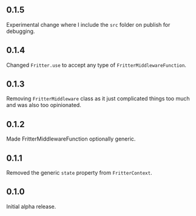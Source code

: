 ## 0.1.5
Experimental change where I include the `src` folder on publish for debugging.

## 0.1.4
Changed `Fritter.use` to accept any type of `FritterMiddlewareFunction`.

## 0.1.3
Removing `FritterMiddleware` class as it just complicated things too much and was also too opinionated.

## 0.1.2
Made FritterMiddlewareFunction optionally generic.

## 0.1.1
Removed the generic `state` property from `FritterContext`.

## 0.1.0
Initial alpha release.